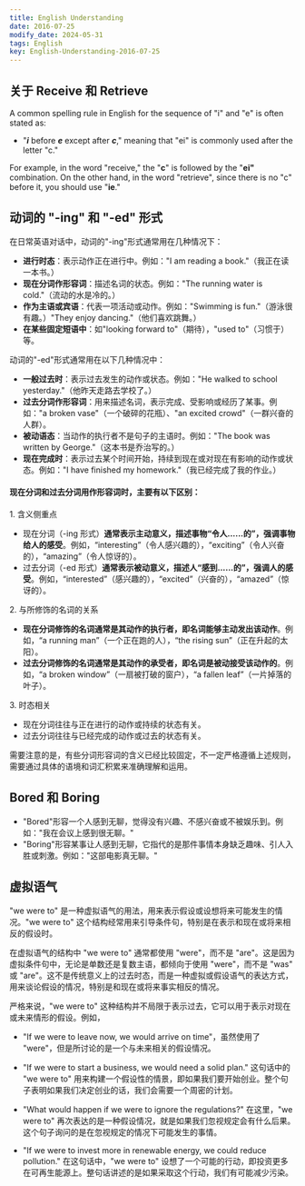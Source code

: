 ```yaml
---
title: English Understanding
date: 2016-07-25
modify_date: 2024-05-31
tags: English
key: English-Understanding-2016-07-25
---
```


## 关于 Receive 和 Retrieve

A common spelling rule in English for the sequence of "i" and "e" is often stated as:

- "**_i_** before **_e_** except after **_c_**," meaning that "ei" is commonly used after the letter "c."

For example, in the word "receive," the "**c**" is followed by the "**ei"** combination. On the other hand, in the word "retrieve", since there is no "c" before it, you should use "**ie**."

<!--more-->

## 动词的 "-ing" 和 "-ed" 形式

在日常英语对话中，动词的"-ing"形式通常用在几种情况下：

- **进行时态**：表示动作正在进行中。例如："I am reading a book."（我正在读一本书。）
- **现在分词作形容词**：描述名词的状态。例如："The running water is cold."（流动的水是冷的。）
- **作为主语或宾语**：代表一项活动或动作。例如："Swimming is fun."（游泳很有趣。）"They enjoy dancing."（他们喜欢跳舞。）
- **在某些固定短语中**：如"looking forward to"（期待），"used to"（习惯于）等。

动词的"-ed"形式通常用在以下几种情况中：

- **一般过去时**：表示过去发生的动作或状态。例如："He walked to school yesterday."（他昨天走路去学校了。）
- **过去分词作形容词**：用来描述名词，表示完成、受影响或经历了某事。例如："a broken vase"（一个破碎的花瓶）、"an excited crowd"（一群兴奋的人群）。
- **被动语态**：当动作的执行者不是句子的主语时。例如："The book was written by George."（这本书是乔治写的。）
- **现在完成时**：表示过去某个时间开始，持续到现在或对现在有影响的动作或状态。例如："I have finished my homework."（我已经完成了我的作业。）

#### 现在分词和过去分词用作形容词时，主要有以下区别：
 
1. 含义侧重点
 
- 现在分词（-ing 形式）**通常表示主动意义，描述事物“令人......的”，强调事物给人的感受**。例如，“interesting”（令人感兴趣的），“exciting”（令人兴奋的），“amazing”（令人惊讶的）。
- 过去分词（-ed 形式）**通常表示被动意义，描述人“感到......的”，强调人的感受**。例如，“interested”（感兴趣的），“excited”（兴奋的），“amazed”（惊讶的）。

2. 与所修饰的名词的关系
 
- **现在分词修饰的名词通常是其动作的执行者，即名词能够主动发出该动作**。例如，“a running man”（一个正在跑的人），“the rising sun”（正在升起的太阳）。
- **过去分词修饰的名词通常是其动作的承受者，即名词是被动接受该动作的**。例如，“a broken window”（一扇被打破的窗户），“a fallen leaf”（一片掉落的叶子）。

3. 时态相关
 
- 现在分词往往与正在进行的动作或持续的状态有关。
- 过去分词往往与已经完成的动作或过去的状态有关。
 
需要注意的是，有些分词形容词的含义已经比较固定，不一定严格遵循上述规则，需要通过具体的语境和词汇积累来准确理解和运用。

## Bored 和 Boring

- "Bored"形容一个人感到无聊，觉得没有兴趣、不感兴奋或不被娱乐到。例如："我在会议上感到很无聊。"
- "Boring"形容某事让人感到无聊，它指代的是那件事情本身缺乏趣味、引人入胜或刺激。例如："这部电影真无聊。"

## 虚拟语气

"we were to" 是一种虚拟语气的用法，用来表示假设或设想将来可能发生的情况。"we were to" 这个结构经常用来引导条件句，特别是在表示和现在或将来相反的假设时。

在虚拟语气的结构中 "we were to" 通常都使用 "were"，而不是 "are"。这是因为虚拟条件句中，无论是单数还是复数主语，都倾向于使用 "were"，而不是 "was" 或 "are"。这不是传统意义上的过去时态，而是一种虚拟或假设语气的表达方式，用来谈论假设的情况，特别是和现在或将来事实相反的情况。

严格来说，"we were to" 这种结构并不局限于表示过去，它可以用于表示对现在或未来情形的假设。例如，

- "If we were to leave now, we would arrive on time"，虽然使用了 "were"，但是所讨论的是一个与未来相关的假设情况。

- "If we were to start a business, we would need a solid plan." 这句话中的 "we were to" 用来构建一个假设性的情景，即如果我们要开始创业。整个句子表明如果我们决定创业的话，我们会需要一个周密的计划。

- "What would happen if we were to ignore the regulations?" 在这里，"we were to" 再次表达的是一种假设情况，就是如果我们忽视规定会有什么后果。这个句子询问的是在忽视规定的情况下可能发生的事情。

- "If we were to invest more in renewable energy, we could reduce pollution." 在这句话中，"we were to" 设想了一个可能的行动，即投资更多在可再生能源上。整句话讲述的是如果采取这个行动，我们有可能减少污染。
